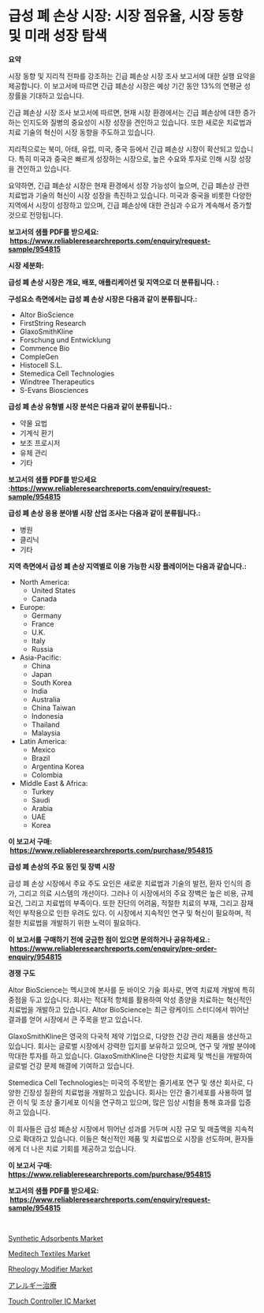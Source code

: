 <p><h1>급성 폐 손상 시장: 시장 점유율, 시장 동향 및 미래 성장 탐색</h1></p><p><strong>요약</strong></p>
<p><p>시장 동향 및 지리적 전파를 강조하는 긴급 폐손상 시장 조사 보고서에 대한 실행 요약을 제공합니다. 이 보고서에 따르면 긴급 폐손상 시장은 예상 기간 동안 13%의 연평균 성장률을 기대하고 있습니다. </p><p>긴급 폐손상 시장 조사 보고서에 따르면, 현재 시장 환경에서는 긴급 폐손상에 대한 증가하는 인지도와 질병의 중요성이 시장 성장을 견인하고 있습니다. 또한 새로운 치료법과 치료 기술의 혁신이 시장 동향을 주도하고 있습니다.</p><p>지리적으로는 북미, 아태, 유럽, 미국, 중국 등에서 긴급 폐손상 시장이 확산되고 있습니다. 특히 미국과 중국은 빠르게 성장하는 시장으로, 높은 수요와 투자로 인해 시장 성장을 견인하고 있습니다.</p><p>요약하면, 긴급 폐손상 시장은 현재 환경에서 성장 가능성이 높으며, 긴급 폐손상 관련 치료법과 기술의 혁신이 시장 성장을 촉진하고 있습니다. 미국과 중국을 비롯한 다양한 지역에서 시장이 성장하고 있으며, 긴급 폐손상에 대한 관심과 수요가 계속해서 증가할 것으로 전망됩니다.</p></p>
<p><strong>보고서의 샘플 PDF를 받으세요: &nbsp;<a href="https://www.reliableresearchreports.com/enquiry/request-sample/954815">https://www.reliableresearchreports.com/enquiry/request-sample/954815</a></strong></p>
<p><strong>시장 세분화:</strong></p>
<p><strong> 급성 폐 손상 시장은 개요, 배포, 애플리케이션 및 지역으로 더 분류됩니다. :</strong></p>
<p><strong>구성요소 측면에서는 급성 폐 손상 시장은 다음과 같이 분류됩니다.:</strong></p>
<p><ul><li>Altor BioScience</li><li>FirstString Research</li><li>GlaxoSmithKline</li><li>Forschung und Entwicklung</li><li>Commence Bio</li><li>CompleGen</li><li>Histocell S.L.</li><li>Stemedica Cell Technologies</li><li>Windtree Therapeutics</li><li>S-Evans Biosciences</li></ul></p>
<p><strong> 급성 폐 손상 유형별 시장 분석은 다음과 같이 분류됩니다.:</strong></p>
<p><ul><li>약물 요법</li><li>기계식 환기</li><li>보조 프로시저</li><li>유체 관리</li><li>기타</li></ul></p>
<p><strong>보고서의 샘플 PDF를 받으세요 :<a href="https://www.reliableresearchreports.com/enquiry/request-sample/954815">https://www.reliableresearchreports.com/enquiry/request-sample/954815</a></strong></p>
<p><strong> 급성 폐 손상 응용 분야별 시장 산업 조사는 다음과 같이 분류됩니다.:</strong></p>
<p><ul><li>병원</li><li>클리닉</li><li>기타</li></ul></p>
<p><strong>지역 측면에서 급성 폐 손상 지역별로 이용 가능한 시장 플레이어는 다음과 같습니다.:</strong></p>
<p><ul>
    <li>
        North America:
        <ul>
            <li>United States</li>
            <li>Canada</li>
        </ul>
    </li>
    <li>
        Europe:
        <ul>
            <li>Germany</li>
            <li>France</li>
            <li>U.K.</li>
            <li>Italy</li>
            <li>Russia</li>
        </ul>
    </li>
    <li>
        Asia-Pacific:
        <ul>
            <li>China</li>
            <li>Japan</li>
            <li>South Korea</li>
            <li>India</li>
            <li>Australia</li>
            <li>China Taiwan</li>
            <li>Indonesia</li>
            <li>Thailand</li>
            <li>Malaysia</li>
        </ul>
    </li>
    <li>
        Latin America:
        <ul>
            <li>Mexico</li>
            <li>Brazil</li>
            <li>Argentina Korea</li>
            <li>Colombia</li>
        </ul>
    </li>
    <li>
        Middle East & Africa:
        <ul>
            <li>Turkey</li>
            <li>Saudi</li>
            <li>Arabia</li>
            <li>UAE</li>
            <li>Korea</li>
        </ul>
    </li>
    </ul></p>
<p><strong>이 보고서 구매: &nbsp;<a href="https://www.reliableresearchreports.com/purchase/954815">https://www.reliableresearchreports.com/purchase/954815</a></strong></p>
<p><strong>급성 폐 손상의 주요 동인 및 장벽 시장</strong></p>
<p><p>급성 폐 손상 시장에서 주요 주도 요인은 새로운 치료법과 기술의 발전, 환자 인식의 증가, 그리고 의료 시스템의 개선이다. 그러나 이 시장에서의 주요 장벽은 높은 비용, 규제 요건, 그리고 치료법의 부족이다. 또한 진단의 어려움, 적절한 치료의 부재, 그리고 잠재적인 부작용으로 인한 우려도 있다. 이 시장에서 지속적인 연구 및 혁신이 필요하며, 적절한 치료법을 개발하기 위한 노력이 필요하다.</p></p>
<p><strong>이 보고서를 구매하기 전에 궁금한 점이 있으면 문의하거나 공유하세요.: &nbsp;<a href="https://www.reliableresearchreports.com/enquiry/pre-order-enquiry/954815">https://www.reliableresearchreports.com/enquiry/pre-order-enquiry/954815</a></strong></p>
<p><strong>경쟁 구도</strong></p>
<p><p>Altor BioScience는 멕시코에 본사를 둔 바이오 기술 회사로, 면역 치료제 개발에 특히 중점을 두고 있습니다. 회사는 적대적 항체를 활용하여 악성 종양을 치료하는 혁신적인 치료법을 개발하고 있습니다. Altor BioScience는 최근 랑케이드 스터디에서 뛰어난 결과를 얻어 시장에서 큰 주목을 받고 있습니다.</p><p>GlaxoSmithKline은 영국의 다국적 제약 기업으로, 다양한 건강 관리 제품을 생산하고 있습니다. 회사는 글로벌 시장에서 강력한 입지를 보유하고 있으며, 연구 및 개발 분야에 막대한 투자를 하고 있습니다. GlaxoSmithKline은 다양한 치료제 및 백신을 개발하여 글로벌 건강 문제 해결에 기여하고 있습니다.</p><p>Stemedica Cell Technologies는 미국의 주목받는 줄기세포 연구 및 생산 회사로, 다양한 긴장성 질환의 치료법을 개발하고 있습니다. 회사는 인간 줄기세포를 사용하여 혈관 이식 및 조상 줄기세포 이식을 연구하고 있으며, 많은 임상 시험을 통해 효과를 입증하고 있습니다.</p><p>이 회사들은 급성 폐손상 시장에서 뛰어난 성과를 거두며 시장 규모 및 매출액을 지속적으로 확대하고 있습니다. 이들은 혁신적인 제품 및 치료법으로 시장을 선도하며, 환자들에게 더 나은 치료 기회를 제공하고 있습니다.</p></p>
<p><strong>이 보고서 구매: &nbsp; <a href="https://www.reliableresearchreports.com/purchase/954815">https://www.reliableresearchreports.com/purchase/954815</a></strong></p>
<p><strong>보고서의 샘플 PDF를 받으세요: &nbsp;<a href="https://www.reliableresearchreports.com/enquiry/request-sample/954815">https://www.reliableresearchreports.com/enquiry/request-sample/954815</a></strong><strong></strong></p>
<p>&nbsp;</p>
<p><p><a href="https://github.com/gulaimolin/Market-Research-Report-List-3/blob/main/synthetic-adsorbents-market.md">Synthetic Adsorbents Market</a></p><p><a href="https://issuu.com/reportprime-2/docs/meditech-textiles-market-size-2030.pptx">Meditech Textiles Market</a></p><p><a href="https://cautious-neon-760.notion.site/Rheology-Modifier-Market-Centers-on-Aspects-such-as-Market-Growth-Market-Share-Market-Opportunity--d431d17903ea4088a996581a5c3fb8d2">Rheology Modifier Market</a></p><p><a href="https://github.com/oqxogxyvqe90775/Market-Research-Report-List-1/blob/main/7501331185327.md">アレルギー治療</a></p><p><a href="https://view.publitas.com/reportprime-1/touch-controller-ic-market-size-global-industry-overview-market-segmentation-and-forecast-2024-to-2031/">Touch Controller IC Market</a></p></p>